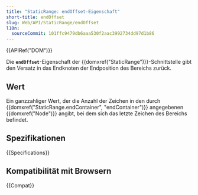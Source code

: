 ```yaml
---
title: "StaticRange: endOffset-Eigenschaft"
short-title: endOffset
slug: Web/API/StaticRange/endOffset
l10n:
  sourceCommit: 101ffc9479db6aaa530f2aac3992734dd97d1b86
---
```


{{APIRef("DOM")}}

Die **`endOffset`**-Eigenschaft der {{domxref("StaticRange")}}-Schnittstelle gibt den Versatz in das Endknoten der Endposition des Bereichs zurück.

## Wert

Ein ganzzahliger Wert, der die Anzahl der Zeichen in den durch {{domxref("StaticRange.endContainer", "endContainer")}} angegebenen {{domxref("Node")}} angibt, bei dem sich das letzte Zeichen des Bereichs befindet.

## Spezifikationen

{{Specifications}}

## Kompatibilität mit Browsern

{{Compat}}
